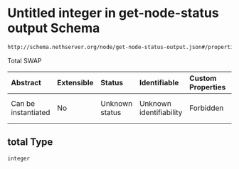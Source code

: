 # Untitled integer in get-node-status output Schema

```txt
http://schema.nethserver.org/node/get-node-status-output.json#/properties/swap/properties/total
```

Total SWAP

| Abstract            | Extensible | Status         | Identifiable            | Custom Properties | Additional Properties | Access Restrictions | Defined In                                                                              |
| :------------------ | :--------- | :------------- | :---------------------- | :---------------- | :-------------------- | :------------------ | :-------------------------------------------------------------------------------------- |
| Can be instantiated | No         | Unknown status | Unknown identifiability | Forbidden         | Allowed               | none                | [get-node-status-output.json*](node/get-node-status-output.json "open original schema") |

## total Type

`integer`
